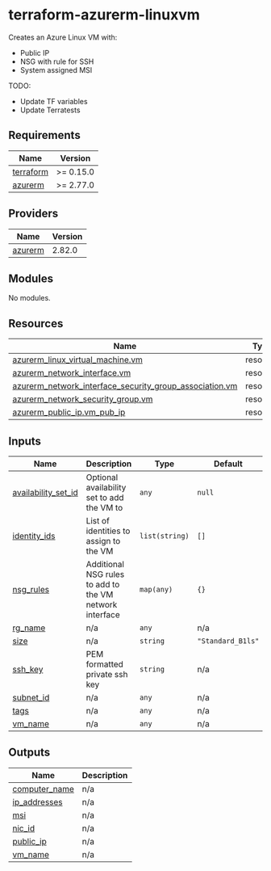 # terraform-azurerm-linuxvm

Creates an Azure Linux VM with:
* Public IP
* NSG with rule for SSH
* System assigned MSI

TODO:
* Update TF variables
* Update Terratests

<!-- BEGIN_TF_DOCS -->
## Requirements

| Name | Version |
|------|---------|
| <a name="requirement_terraform"></a> [terraform](#requirement\_terraform) | >= 0.15.0 |
| <a name="requirement_azurerm"></a> [azurerm](#requirement\_azurerm) | >= 2.77.0 |

## Providers

| Name | Version |
|------|---------|
| <a name="provider_azurerm"></a> [azurerm](#provider\_azurerm) | 2.82.0 |

## Modules

No modules.

## Resources

| Name | Type |
|------|------|
| [azurerm_linux_virtual_machine.vm](https://registry.terraform.io/providers/hashicorp/azurerm/latest/docs/resources/linux_virtual_machine) | resource |
| [azurerm_network_interface.vm](https://registry.terraform.io/providers/hashicorp/azurerm/latest/docs/resources/network_interface) | resource |
| [azurerm_network_interface_security_group_association.vm](https://registry.terraform.io/providers/hashicorp/azurerm/latest/docs/resources/network_interface_security_group_association) | resource |
| [azurerm_network_security_group.vm](https://registry.terraform.io/providers/hashicorp/azurerm/latest/docs/resources/network_security_group) | resource |
| [azurerm_public_ip.vm_pub_ip](https://registry.terraform.io/providers/hashicorp/azurerm/latest/docs/resources/public_ip) | resource |

## Inputs

| Name | Description | Type | Default | Required |
|------|-------------|------|---------|:--------:|
| <a name="input_availability_set_id"></a> [availability\_set\_id](#input\_availability\_set\_id) | Optional availability set to add the VM to | `any` | `null` | no |
| <a name="input_identity_ids"></a> [identity\_ids](#input\_identity\_ids) | List of identities to assign to the VM | `list(string)` | `[]` | no |
| <a name="input_nsg_rules"></a> [nsg\_rules](#input\_nsg\_rules) | Additional NSG rules to add to the VM network interface | `map(any)` | `{}` | no |
| <a name="input_rg_name"></a> [rg\_name](#input\_rg\_name) | n/a | `any` | n/a | yes |
| <a name="input_size"></a> [size](#input\_size) | n/a | `string` | `"Standard_B1ls"` | no |
| <a name="input_ssh_key"></a> [ssh\_key](#input\_ssh\_key) | PEM formatted private ssh key | `string` | n/a | yes |
| <a name="input_subnet_id"></a> [subnet\_id](#input\_subnet\_id) | n/a | `any` | n/a | yes |
| <a name="input_tags"></a> [tags](#input\_tags) | n/a | `any` | n/a | yes |
| <a name="input_vm_name"></a> [vm\_name](#input\_vm\_name) | n/a | `any` | n/a | yes |

## Outputs

| Name | Description |
|------|-------------|
| <a name="output_computer_name"></a> [computer\_name](#output\_computer\_name) | n/a |
| <a name="output_ip_addresses"></a> [ip\_addresses](#output\_ip\_addresses) | n/a |
| <a name="output_msi"></a> [msi](#output\_msi) | n/a |
| <a name="output_nic_id"></a> [nic\_id](#output\_nic\_id) | n/a |
| <a name="output_public_ip"></a> [public\_ip](#output\_public\_ip) | n/a |
| <a name="output_vm_name"></a> [vm\_name](#output\_vm\_name) | n/a |
<!-- END_TF_DOCS -->
